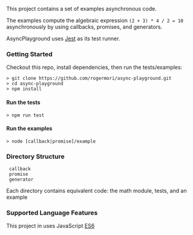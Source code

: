 This project contains a set of examples asynchronous code.

The examples compute the algebraic expression `(2 + 3) * 4 / 2 = 10` asynchronously by using callbacks, promises, and generators.

AsyncPlayground uses [Jest](https://facebook.github.io/jest/) as its test runner.

### Getting Started
Checkout this repo, install dependencies, then run the tests/examples:

```
> git clone https://github.com/rogermori/async-playground.git
> cd async-playground
> npm install
```
#### Run the tests
```
> npm run test 
```
#### Run the examples
```
> node [callback|promise]/example 
```

### Directory Structure
```
 callback 
 promise
 generator
```
Each directory contains equivalent code: the math module, tests, and an example 

### Supported Language Features
This project in uses JavaScript [ES6](https://github.com/lukehoban/es6features)

